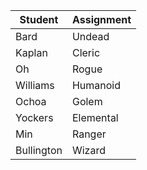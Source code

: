 | Student    | Assignment  |
|------------|-------------|
| Bard       | Undead      |
| Kaplan     | Cleric      |
| Oh         | Rogue       |
| Williams   | Humanoid    |
| Ochoa      | Golem       |
| Yockers    | Elemental   |
| Min        | Ranger      |
| Bullington | Wizard      |
